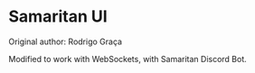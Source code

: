 Samaritan UI
=========

Original author:
Rodrigo Graça

Modified to work with WebSockets, with Samaritan Discord Bot.
